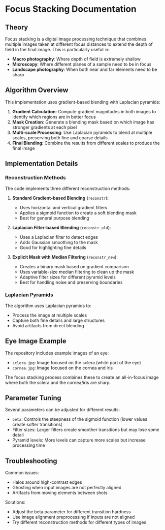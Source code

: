 # Focus Stacking Documentation

## Theory

Focus stacking is a digital image processing technique that combines multiple images taken at different focus distances to extend the depth of field in the final image. This is particularly useful in:

- **Macro photography**: Where depth of field is extremely shallow
- **Microscopy**: Where different planes of a sample need to be in focus
- **Landscape photography**: When both near and far elements need to be sharp

## Algorithm Overview

This implementation uses gradient-based blending with Laplacian pyramids:

1. **Gradient Calculation**: Compute gradient magnitudes in both images to identify which regions are in better focus
2. **Mask Creation**: Generate a blending mask based on which image has stronger gradients at each pixel
3. **Multi-scale Processing**: Use Laplacian pyramids to blend at multiple scales, preserving both fine and coarse details
4. **Final Blending**: Combine the results from different scales to produce the final image

## Implementation Details

### Reconstruction Methods

The code implements three different reconstruction methods:

1. **Standard Gradient-based Blending** (`reconstr`):
   - Uses horizontal and vertical gradient filters
   - Applies a sigmoid function to create a soft blending mask
   - Best for general purpose blending

2. **Laplacian Filter-based Blending** (`reconstr_old`):
   - Uses a Laplacian filter to detect edges
   - Adds Gaussian smoothing to the mask
   - Good for highlighting fine details

3. **Explicit Mask with Median Filtering** (`reconstr_new`):
   - Creates a binary mask based on gradient comparison
   - Uses variable-size median filtering to clean up the mask
   - Adaptive filter sizes for different pyramid levels
   - Best for handling noise and preserving boundaries

### Laplacian Pyramids

The algorithm uses Laplacian pyramids to:
- Process the image at multiple scales
- Capture both fine details and large structures
- Avoid artifacts from direct blending

## Eye Image Example

The repository includes example images of an eye:
- `sclera.jpg`: Image focused on the sclera (white part of the eye)
- `cornea.jpg`: Image focused on the cornea and iris

The focus stacking process combines these to create an all-in-focus image where both the sclera and the cornea/iris are sharp.

## Parameter Tuning

Several parameters can be adjusted for different results:

- `beta`: Controls the steepness of the sigmoid function (lower values create softer transitions)
- Filter sizes: Larger filters create smoother transitions but may lose some detail
- Pyramid levels: More levels can capture more scales but increase processing time

## Troubleshooting

Common issues:
- Halos around high-contrast edges
- Ghosting when input images are not perfectly aligned
- Artifacts from moving elements between shots

Solutions:
- Adjust the beta parameter for different transition hardness
- Use image alignment preprocessing if inputs are not aligned
- Try different reconstruction methods for different types of images